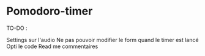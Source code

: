 # Pomodoro-timer


TO-DO :

Settings sur l'audio
Ne pas pouvoir modifier le form quand le timer est lancé
Opti le code 
Read me
commentaires
